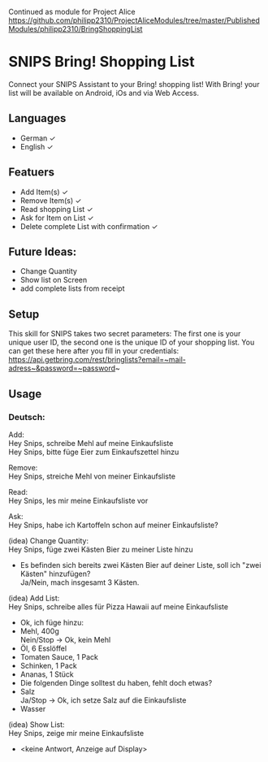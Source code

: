 Continued as module for Project Alice
https://github.com/philipp2310/ProjectAliceModules/tree/master/PublishedModules/philipp2310/BringShoppingList

# SNIPS Bring! Shopping List

Connect your SNIPS Assistant to your Bring! shopping list!
With Bring! your list will be available on Android, iOs and via Web Access.
## Languages
- German ✓
- English ✓

## Featuers
- Add Item(s) ✓
- Remove Item(s) ✓
- Read shopping List ✓
- Ask for Item on List ✓
- Delete complete List with confirmation ✓

## Future Ideas:
- Change Quantity
- Show list on Screen
- add complete lists from receipt

## Setup
This skill for SNIPS takes two secret parameters:
The first one is your unique user ID, the second one is the unique ID of your shopping list.
You can get these here after you fill in your credentials: https://api.getbring.com/rest/bringlists?email=~mail-adress~&password=~password~

## Usage
### Deutsch:

Add:  
Hey Snips, schreibe Mehl auf meine Einkaufsliste  
Hey Snips, bitte füge Eier zum Einkaufszettel hinzu  

Remove:  
Hey Snips, streiche Mehl von meiner Einkaufsliste  

Read:  
Hey Snips, les mir meine Einkaufsliste vor  

Ask:  
Hey Snips, habe ich Kartoffeln schon auf meiner Einkaufsliste?  

(idea) Change Quantity:  
Hey Snips, füge zwei Kästen Bier zu meiner Liste hinzu  
- Es befinden sich bereits zwei Kästen Bier auf deiner Liste, soll ich "zwei Kästen" hinzufügen?  
Ja/Nein, mach insgesamt 3 Kästen.  

(idea) Add List:  
Hey Snips, schreibe alles für Pizza Hawaii auf meine Einkaufsliste  
- Ok, ich füge hinzu:
- Mehl, 400g  
Nein/Stop -> Ok, kein Mehl  
- Öl, 6 Esslöffel
- Tomaten Sauce, 1 Pack
- Schinken, 1 Pack
- Ananas, 1 Stück
- Die folgenden Dinge solltest du haben, fehlt doch etwas?
- Salz  
Ja/Stop -> Ok, ich setze Salz auf die Einkaufsliste  
- Wasser

(idea) Show List:  
Hey Snips, zeige mir meine Einkaufsliste  
- <keine Antwort, Anzeige auf Display>  


